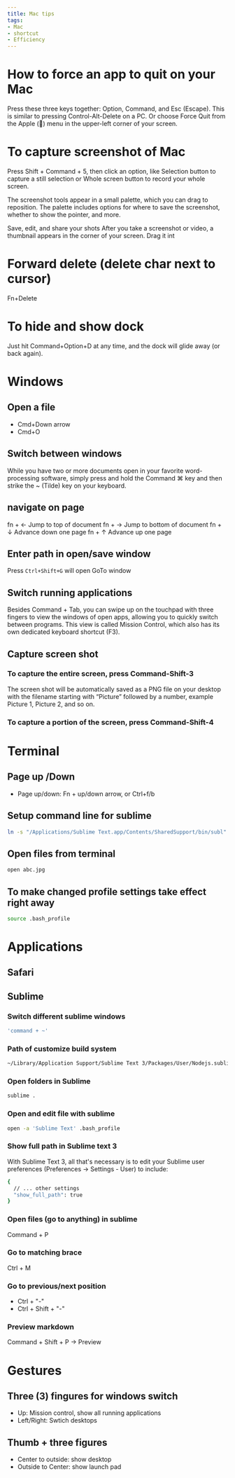```yaml
---
title: Mac tips
tags:
- Mac
- shortcut
- Efficiency
---
```


# How to force an app to quit on your Mac
Press these three keys together: Option, Command, and Esc (Escape). This is similar to pressing Control-Alt-Delete on a PC. Or choose Force Quit from the Apple () menu in the upper-left corner of your screen.

# To capture screenshot of Mac
Press Shift + Command + 5, then click an option, like Selection button to capture a still selection or Whole screen button to record your whole screen.

The screenshot tools appear in a small palette, which you can drag to reposition. The palette includes options for where to save the screenshot, whether to show the pointer, and more.

Save, edit, and share your shots
 After you take a screenshot or video, a thumbnail appears in the corner of your screen. Drag it int


# Forward delete (delete char next to cursor)
Fn+Delete

# To hide and show dock 
Just hit Command+Option+D at any time, and the dock will glide away (or back again).

# Windows

## Open a file
- Cmd+Down arrow
- Cmd+O

## Switch between windows
While you have two or more documents open in your favorite word-processing software, simply press and hold the Command ⌘ key and then strike the ~ (Tilde) key on your keyboard.


## navigate on page
fn + ←  Jump to top of document
fn + →  Jump to bottom of document
fn + ↓  Advance down one page
fn + ↑  Advance up one page

## Enter path in open/save window
Press `Ctrl+Shift+G` will open GoTo window

## Switch running applications
Besides Command + Tab, you can swipe up on the touchpad with three fingers to view the windows of open apps, allowing you to quickly switch between programs. This view is called Mission Control, which also has its own dedicated keyboard shortcut (F3).

## Capture screen shot

### To capture the entire screen, press Command-Shift-3
 The screen shot will be automatically saved as a PNG file on your desktop with the filename starting with “Picture” followed by a number, example Picture 1, Picture 2, and so on.
 
### To capture a portion of the screen, press Command-Shift-4

# Terminal
## Page up /Down
- Page up/down: Fn + up/down arrow, or Ctrl+f/b
## Setup command line for sublime
```sh
ln -s "/Applications/Sublime Text.app/Contents/SharedSupport/bin/subl" /usr/local/bin/sublime
```

## Open files from terminal
```sh
open abc.jpg
```


## To make changed profile settings take effect right away
```sh
source .bash_profile
```

# Applications

## Safari



## Sublime 

### Switch different sublime windows

```sh
'command + ~'
```

### Path of customize build system
```sh
~/Library/Application Support/Sublime Text 3/Packages/User/Nodejs.sublime-build
```

### Open folders in Sublime
```sh
sublime .
```

### Open and edit file with sublime
```sh
open -a 'Sublime Text' .bash_profile
```

### Show full path in Sublime text 3
With Sublime Text 3, all that's necessary is to edit your Sublime user preferences (Preferences -> Settings - User) to include:
```sh
{
  // ... other settings
  "show_full_path": true
}
```

### Open files (go to anything) in sublime
Command + P

### Go to matching brace 
Ctrl + M

### Go to previous/next position

* Ctrl + "-"
* Ctrl + Shift + "-"

### Preview markdown

Command + Shift + P -> Preview

# Gestures

## Three (3) fingures for windows switch

- Up: Mission control, show all running applications
- Left/Right: Swtich desktops

## Thumb + three figures
- Center to outside: show desktop
- Outside to Center: show launch pad
